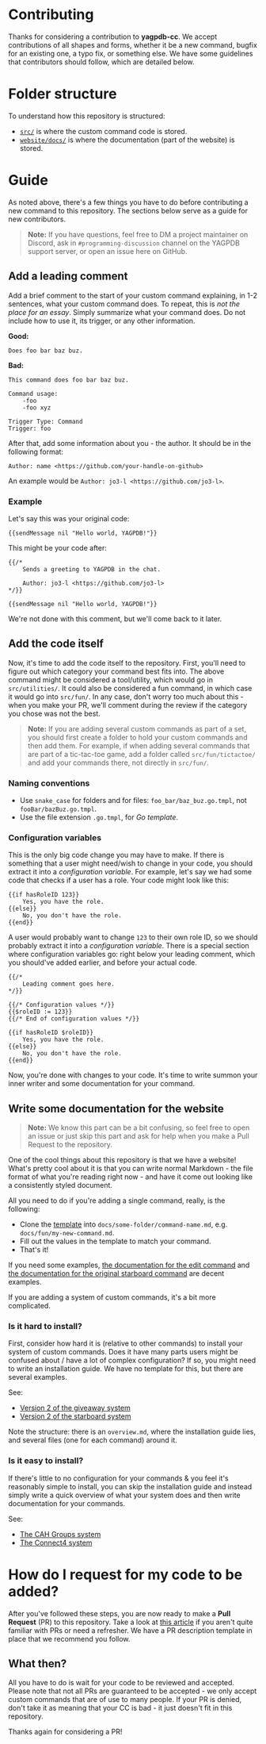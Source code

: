 # Contributing

Thanks for considering a contribution to **yagpdb-cc**. We accept contributions of all shapes and forms, whether it be a new command, bugfix for an existing one, a typo fix, or something else. We have some guidelines that contributors should follow, which are detailed below.

# Folder structure

To understand how this repository is structured:

- [`src/`](./src/) is where the custom command code is stored.
- [`website/docs/`](./website/docs/) is where the documentation (part of the website) is stored.

# Guide

As noted above, there's a few things you have to do before contributing a new command to this repository. The sections below serve as a guide for new contributors.

> **Note:** If you have questions, feel free to DM a project maintainer on Discord, ask in `#programming-discussion` channel on the YAGPDB support server, or open an issue here on GitHub.

## Add a leading comment

Add a brief comment to the start of your custom command explaining, in 1-2 sentences, what your custom command does. To repeat, this is _not the place for an essay_. Simply summarize what your command does. Do not include how to use it, its trigger, or any other information.

**Good:**<br>

```
Does foo bar baz buz.
```

**Bad:**<br>

```
This command does foo bar baz buz.

Command usage:
	-foo
	-foo xyz

Trigger Type: Command
Trigger: foo
```

After that, add some information about you - the author. It should be in the following format:

```
Author: name <https://github.com/your-handle-on-github>
```

An example would be `Author: jo3-l <https://github.com/jo3-l>`.

### Example

Let's say this was your original code:

```
{{sendMessage nil "Hello world, YAGPDB!"}}
```

This might be your code after:

```
{{/*
	Sends a greeting to YAGPDB in the chat.

	Author: jo3-l <https://github.com/jo3-l>
*/}}

{{sendMessage nil "Hello world, YAGPDB!"}}
```

We're not done with this comment, but we'll come back to it later.

## Add the code itself

Now, it's time to add the code itself to the repository. First, you'll need to figure out which category your command best fits into. The above command might be considered a tool/utility, which would go in `src/utilities/`. It could also be considered a fun command, in which case it would go into `src/fun/`. In any case, don't worry too much about this - when you make your PR, we'll comment during the review if the category you chose was not the best.

> **Note:** If you are adding several custom commands as part of a set, you should first create a folder to hold your custom commands and then add them. For example, if when adding several commands that are part of a tic-tac-toe game, add a folder called `src/fun/tictactoe/` and add your commands there, not directly in `src/fun/`.

### Naming conventions

- Use `snake_case` for folders and for files: `foo_bar/baz_buz.go.tmpl`, not `fooBar/bazBuz.go.tmpl`.
- Use the file extension `.go.tmpl`, for _Go template_.

### Configuration variables

This is the only big code change you may have to make. If there is something that a user might need/wish to change in your code, you should extract it into a _configuration variable_. For example, let's say we had some code that checks if a user has a role. Your code might look like this:

```
{{if hasRoleID 123}}
	Yes, you have the role.
{{else}}
	No, you don't have the role.
{{end}}
```

A user would probably want to change `123` to their own role ID, so we should probably extract it into a _configuration variable_. There is a special section where configuration variables go: right below your leading comment, which you should've added earlier, and before your actual code.

```
{{/*
	Leading comment goes here.
*/}}

{{/* Configuration values */}}
{{$roleID := 123}}
{{/* End of configuration values */}}

{{if hasRoleID $roleID}}
	Yes, you have the role.
{{else}}
	No, you don't have the role.
{{end}}
```

Now, you're done with changes to your code. It's time to write summon your inner writer and some documentation for your command.

## Write some documentation for the website

> **Note:** We know this part can be a bit confusing, so feel free to open an issue or just skip this part and ask for help when you make a Pull Request to the repository.

One of the cool things about this repository is that we have a website! What's pretty cool about it is that you can write normal Markdown - the file format of what you're reading right now - and have it come out looking like a consistently styled document.

All you need to do if you're adding a single command, really, is the following:

- Clone the [template](website/TEMPLATE.md) into `docs/some-folder/command-name.md`, e.g. `docs/fun/my-new-command.md`.
- Fill out the values in the template to match your command.
- That's it!

If you need some examples, [the documentation for the edit command](./website/docs/utilities/edit.md) and [the documentation for the original starboard command](./website/docs/fun/starboardv1.md) are decent examples.

If you are adding a system of custom commands, it's a bit more complicated.

### Is it hard to install?

First, consider how hard it is (relative to other commands) to install your system of custom commands. Does it have many parts users might be confused about / have a lot of complex configuration? If so, you might need to write an installation guide. We have no template for this, but there are several examples.

See:

- [Version 2 of the giveaway system](./website/docs/giveaway/basic-v2/)
- [Version 2 of the starboard system](./website/docs/fun/starboard/)

Note the structure: there is an `overview.md`, where the installation guide lies, and several files (one for each command) around it.

### Is it easy to install?

If there's little to no configuration for your commands & you feel it's reasonably simple to install, you can skip the installation guide and instead simply write a quick overview of what your system does and then write documentation for your commands.

See:

- [The CAH Groups system](./website/docs/fun/cah-groups/)
- [The Connect4 system](./website/docs/connect-four/)

# How do I request for my code to be added?

After you've followed these steps, you are now ready to make a **Pull Request** (PR) to this repository. Take a look at [this article](https://docs.github.com/en/free-pro-team@latest/github/collaborating-with-issues-and-pull-requests/creating-a-pull-request) if you aren't quite familiar with PRs or need a refresher. We have a PR description template in place that we recommend you follow.

## What then?

All you have to do is wait for your code to be reviewed and accepted. Please note that not all PRs are guaranteed to be accepted - we only accept custom commands that are of use to many people. If your PR is denied, don't take it as meaning that your CC is bad - it just doesn't fit in this repository.

Thanks again for considering a PR!

